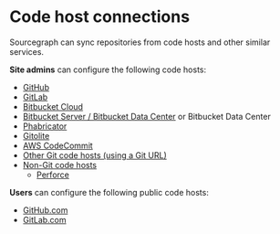 # Code host connections

Sourcegraph can sync repositories from code hosts and other similar services.

**Site admins** can configure the following code hosts:

- [GitHub](github.md)
- [GitLab](gitlab.md)
- [Bitbucket Cloud](bitbucket_cloud.md)
- [Bitbucket Server / Bitbucket Data Center](bitbucket_server.md) or Bitbucket Data Center
- [Phabricator](phabricator.md)
- [Gitolite](gitolite.md)
- [AWS CodeCommit](aws_codecommit.md)
- [Other Git code hosts (using a Git URL)](other.md)
- [Non-Git code hosts](non-git.md)
  - [Perforce](../repo/perforce.md)

**Users** can configure the following public code hosts:

- [GitHub.com](github.md)
- [GitLab.com](gitlab.md)
